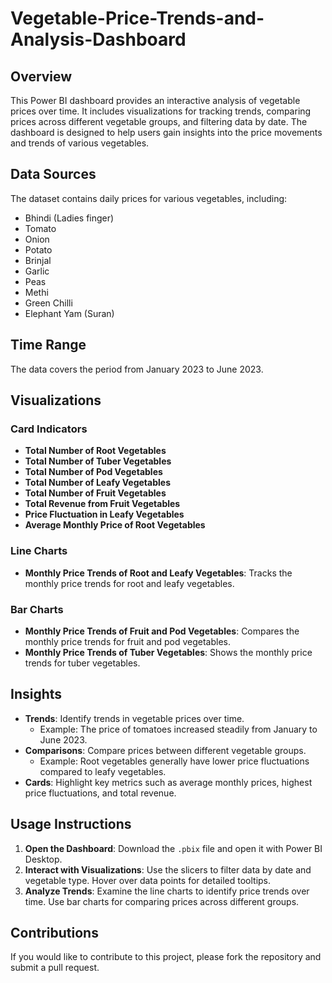 # Vegetable-Price-Trends-and-Analysis-Dashboard


## Overview

This Power BI dashboard provides an interactive analysis of vegetable prices over time. It includes visualizations for tracking trends, comparing prices across different vegetable groups, and filtering data by date. The dashboard is designed to help users gain insights into the price movements and trends of various vegetables.

## Data Sources

The dataset contains daily prices for various vegetables, including:
- Bhindi (Ladies finger)
- Tomato
- Onion
- Potato
- Brinjal
- Garlic
- Peas
- Methi
- Green Chilli
- Elephant Yam (Suran)

## Time Range

The data covers the period from January 2023 to June 2023.

## Visualizations

### Card Indicators
- **Total Number of Root Vegetables**
- **Total Number of Tuber Vegetables**
- **Total Number of Pod Vegetables**
- **Total Number of Leafy Vegetables**
- **Total Number of Fruit Vegetables**
- **Total Revenue from Fruit Vegetables**
- **Price Fluctuation in Leafy Vegetables**
- **Average Monthly Price of Root Vegetables**

### Line Charts
- **Monthly Price Trends of Root and Leafy Vegetables**: Tracks the monthly price trends for root and leafy vegetables.

### Bar Charts
- **Monthly Price Trends of Fruit and Pod Vegetables**: Compares the monthly price trends for fruit and pod vegetables.
- **Monthly Price Trends of Tuber Vegetables**: Shows the monthly price trends for tuber vegetables.


## Insights

- **Trends**: Identify trends in vegetable prices over time.
  - Example: The price of tomatoes increased steadily from January to June 2023.
- **Comparisons**: Compare prices between different vegetable groups.
  - Example: Root vegetables generally have lower price fluctuations compared to leafy vegetables.
- **Cards**: Highlight key metrics such as average monthly prices, highest price fluctuations, and total revenue.

## Usage Instructions

1. **Open the Dashboard**: Download the `.pbix` file and open it with Power BI Desktop.
2. **Interact with Visualizations**: Use the slicers to filter data by date and vegetable type. Hover over data points for detailed tooltips.
3. **Analyze Trends**: Examine the line charts to identify price trends over time. Use bar charts for comparing prices across different groups.


## Contributions

If you would like to contribute to this project, please fork the repository and submit a pull request.




